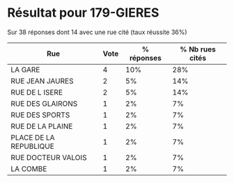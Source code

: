# Résultat pour 179-GIERES

Sur 38 réponses dont 14 avec une rue cité (taux réussite 36%)

| Rue | Vote | % réponses | % Nb rues cités|
|-----|------|------------|----------------|
| LA GARE | 4 | 10% | 28%|
| RUE JEAN JAURES | 2 | 5% | 14%|
| RUE DE L ISERE | 2 | 5% | 14%|
| RUE DES GLAIRONS | 1 | 2% | 7%|
| RUE DES SPORTS | 1 | 2% | 7%|
| RUE DE LA PLAINE | 1 | 2% | 7%|
| PLACE DE LA REPUBLIQUE | 1 | 2% | 7%|
| RUE DOCTEUR VALOIS | 1 | 2% | 7%|
| LA COMBE | 1 | 2% | 7%|
